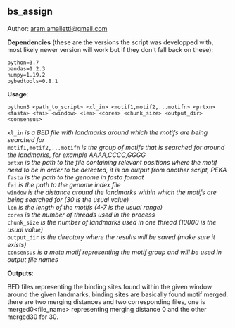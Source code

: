 ## bs_assign
Author: aram.amalietti@gmail.com


**Dependencies** (these are the versions the script was developped with, most likely newer version will work but if they don't fall back on these):
```
python=3.7  
pandas=1.2.3  
numpy=1.19.2  
pybedtools=0.8.1  
```
**Usage**:  
  ```
  python3 <path_to_script> <xl_in> <motif1,motif2,...motifn> <prtxn> <fasta> <fai> <window> <len> <cores> <chunk_size> <output_dir> <consensus>  
  ```
  `xl_in` *is a BED file with landmarks around which the motifs are being searched for*  
  `motif1,motif2,...motifn` *is the group of motifs that is searched for around the landmarks, for example AAAA,CCCC,GGGG*  
  `prtxn` *is the path to the file containing relevant positions where the motif need to be in order to be detected, it is an output from another script, PEKA*  
  `fasta` *is the path to the genome in fasta format*  
  `fai` *is the path to the genome index file*  
  `window` *is the distance around the landmarks within which the motifs are being searched for (30 is the usual value)*  
  `len` *is the length of the motifs (4-7 is the usual range)*  
  `cores` *is the number of threads used in the process*  
  `chunk_size` *is the number of landmarks used in one thread (10000 is the usual value)*  
  `output_dir` *is the directory where the results will be saved (make sure it exists)*  
  `consensus` *is a meta motif representing the motif group and will be used in output file names*  
  
**Outputs**:

 BED files representing the binding sites found within the given window around the given landmarks, binding sites are basically found motif merged.  
 there are two merging distances and two corresponding files, one is merged0<file_name> representing merging distance 0 and the other merged30 for 30.
  
  
  
  


